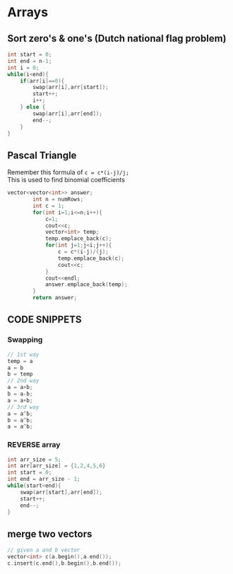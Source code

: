 # Arrays

## Sort zero's & one's (Dutch national flag problem)

```c++
int start = 0;
int end = n-1;
int i = 0;
while(i<end){
    if(arr[i]==0){
        swap(arr[i],arr[start]);
        start++;
        i++;
    } else {
        swap(arr[i],arr[end]);
        end--;
    }
}
```

## Pascal Triangle

Remember this formula of `c = c*(i-j)/j;`  
This is used to find binomial coefficients

```c++
vector<vector<int>> answer;
        int n = numRows;
        int c = 1;
        for(int i=1;i<=n;i++){
            c=1;
            cout<<c;
            vector<int> temp;
            temp.emplace_back(c);
            for(int j=1;j<i;j++){
                c = c*(i-j)/(j);
                temp.emplace_back(c);
                cout<<c;
            }
            cout<<endl;
            answer.emplace_back(temp);
        }
        return answer;
```

## CODE SNIPPETS

### Swapping

```c++
// 1st way
temp = a
a = b
b = temp
// 2nd way
a = a+b;
b = a-b;
a = a+b;
// 3rd way
a = a^b;
b = a^b;
a = a^b;
```

### REVERSE array

```c++
int arr_size = 5;
int arr[arr_size] = {1,2,4,5,6}
int start = 0;
int end = arr_size - 1;
while(start<end){
    swap(arr[start],arr[end]);
    start++;
    end--;
}
```

## merge two vectors

```cpp
// given a and b vector
vector<int> c(a.begin(),a.end());
c.insert(c.end(),b.begin(),b.end());
```
